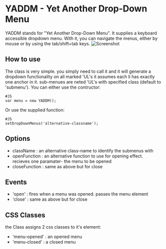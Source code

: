 YADDM - Yet Another Drop-Down Menu
=============
YADDM stands for "Yet Another Drop-Down Menu". 
It supplies a keyboard accessible dropdown menu. With it, you can navigate the menus, either by mouse or by using the tab/shift+tab keys.
![Screenshot](http://img691.yfrog.com/i/screenshotsw.png)

How to use
----------
The class is very simple. you simply need to call it and it will generate a dropdown functionality on all marked 'UL's
it assumes each li has exactly one anchor in it. sub-menues are neted 'UL's with specified class (default to 'submenu').
You can either use the contructor:

	#JS
	var menu = new YADDM();
	
Or use the supplied function:
	
	#JS
	setDropDownMenus('alternative-classname');

Options
---------

  * className : an alternative class-name to identify the submenus with
  * openFunction : an alternative function to use for opening effect. recieves one paramater- the menu to be opened
  * closeFunction : same as above but for close
  
Events
-------
  * 'open' : fires when a menu was opened. passes the menu element
  * 'close' : same as above but for close
  
CSS Classes
------------
the Class assigns 2 css classes to it's element:

  * 'menu-opened' : an opened menu
  * 'menu-closed' : a closed menu
